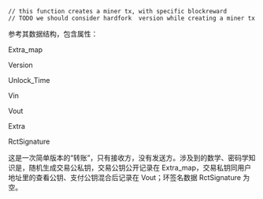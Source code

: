 ```
// this function creates a miner tx, with specific blockreward
// TODO we should consider hardfork  version while creating a miner tx
```

参考其数据结构，包含属性：

Extra\_map

Version

Unlock\_Time

Vin

Vout

Extra

RctSignature

这是一次简单版本的“转账”，只有接收方，没有发送方。涉及到的数学、密码学知识是，随机生成交易公私钥，交易公钥公开记录在 Extra\_map，交易私钥同用户地址里的查看公钥、支付公钥混合后记录在 Vout；环签名数据 RctSignature 为空。

 


